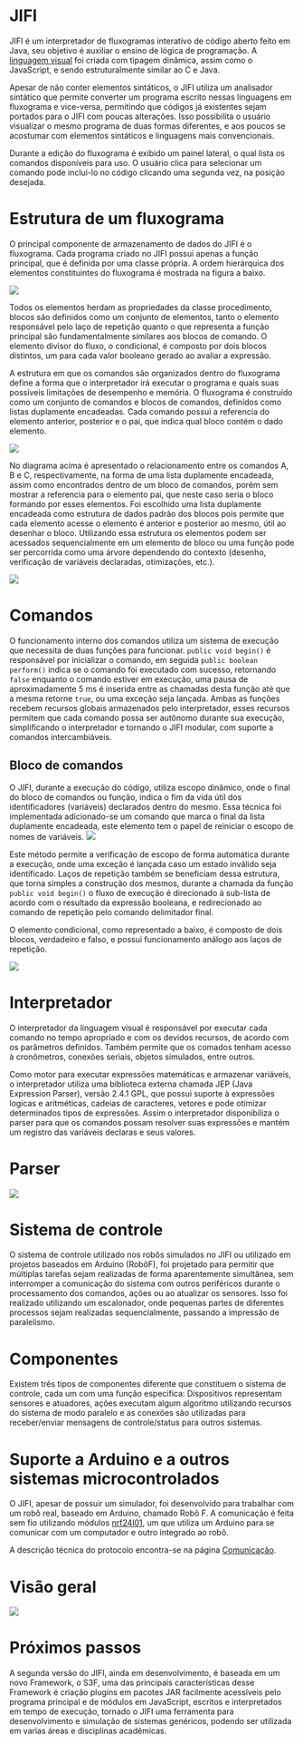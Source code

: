 # JIFI
JIFI é um interpretador de fluxogramas interativo de código aberto feito em Java, seu objetivo é auxiliar o ensino de lógica de programação. A [linguagem visual](http://en.wikipedia.org/wiki/Visual_programming_language) foi criada com tipagem dinâmica, assim como o JavaScript, e sendo estruturalmente similar ao C e Java. 

Apesar de não conter elementos sintáticos, o JIFI utiliza um analisador sintático que permite converter um programa escrito nessas linguagens em fluxograma e vice-versa, permitindo que códigos já existentes sejam portados para o JIFI com poucas alterações. Isso possibilita o usuário visualizar o mesmo programa de duas formas diferentes, e aos poucos se acostumar com elementos sintáticos e linguagens mais convencionais.

Durante a edição do fluxograma é exibido um painel lateral, o qual lista os comandos disponíveis para uso. O usuário clica para selecionar um comando pode inclui-lo no código clicando uma segunda vez, na posição desejada.

# Estrutura de um fluxograma
O principal componente de armazenamento de dados do JIFI é o fluxograma. Cada programa criado no JIFI possui apenas a função principal, que é definida por uma classe própria. A ordem hierárquica dos elementos constituintes do fluxograma é mostrada na figura a baixo.

![](https://github.com/anderson-/JIFI/blob/master/wiki/img/doc/diagrama.png)

Todos os elementos herdam as propriedades da classe procedimento, blocos são definidos como um conjunto de elementos, tanto o elemento responsável pelo laço de repetição quanto o que representa a função principal são fundamentalmente similares aos blocos de comando. O elemento divisor do fluxo, o condicional, é composto por dois blocos distintos, um para cada valor booleano gerado ao avaliar a expressão.

A estrutura em que os comandos são organizados dentro do fluxograma define a forma que o interpretador irá executar o programa e quais suas possíveis limitações de desempenho e memória. O fluxograma é construído como um conjunto de comandos e blocos de comandos,  definidos como listas duplamente encadeadas. Cada comando possui a referencia do elemento anterior, posterior e o pai, que indica qual bloco contém o dado elemento.

![](https://github.com/anderson-/JIFI/blob/master/wiki/img/doc/lista.png)

No diagrama acima é apresentado o relacionamento entre os comandos A, B e C, respectivamente, na forma de uma lista duplamente encadeada, assim como encontrados dentro de um bloco de comandos, porém sem mostrar a referencia para o elemento pai, que neste caso seria o bloco formando por esses elementos. Foi escolhido uma lista duplamente encadeada como estrutura de dados padrão dos blocos pois permite que cada elemento acesse o elemento é anterior e posterior ao mesmo, útil ao desenhar o bloco. Utilizando essa estrutura os elementos podem ser acessados sequencialmente em um elemento de bloco ou uma função pode ser percorrida como uma árvore dependendo do contexto (desenho, verificação de variáveis declaradas, otimizações, etc.). 

![](https://github.com/anderson-/JIFI/blob/master/wiki/img/doc/função.png)

# Comandos
O funcionamento interno dos comandos utiliza um sistema de execução que necessita de duas funções para funcionar. `public void begin()` é responsável por inicializar o comando, em seguida `public boolean perform()` indica se o comando foi executado com sucesso, retornando `false` enquanto o comando estiver em execução, uma pausa de aproximadamente 5 ms é inserida entre as chamadas desta função até que a mesma retorne `true`, ou uma exceção seja lançada. Ambas as funções recebem recursos globais armazenados pelo interpretador, esses recursos permitem que cada comando possa ser autônomo durante sua execução, simplificando o interpretador e tornando o JIFI modular, com suporte a comandos intercambiáveis.

## Bloco de comandos
O JIFI, durante a execução do código, utiliza escopo dinâmico, onde o final do bloco de comandos ou função, indica o fim da vida útil dos identificadores (variáveis) declarados dentro do mesmo. Essa técnica foi implementada adicionado-se um comando que marca o final da lista duplamente encadeada, este elemento tem o papel de reiniciar o escopo de nomes de variáveis.
![](https://github.com/anderson-/JIFI/blob/master/wiki/img/doc/bloco.png)

Este método permite a verificação de escopo de forma automática durante a execução, onde uma exceção é lançada caso um estado inválido seja identificado. Laços de repetição também se beneficiam dessa estrutura, que torna simples a construção dos mesmos, durante a chamada da função `public void begin()` o fluxo de execução é direcionado à sub-lista de acordo com o resultado da expressão booleana, e redirecionado ao comando de repetição pelo comando delimitador final.

O elemento condicional, como representado a baixo, é composto de dois blocos, verdadeiro e falso, e possui funcionamento análogo aos laços de repetição.

![](https://github.com/anderson-/JIFI/blob/master/wiki/img/doc/condicional.png)

# Interpretador
O interpretador da linguagem visual é responsável por executar cada comando no tempo apropriado e com os devidos recursos, de acordo com os parâmetros definidos. Também permite que os comados tenham acesso à cronômetros, conexões seriais, objetos simulados, entre outros. 

Como motor para executar expressões matemáticas e armazenar variáveis, o interpretador utiliza uma biblioteca externa chamada JEP (Java Expression Parser),  versão 2.4.1 GPL, que possui suporte à expressões logicas e aritméticas, cadeias de caracteres, vetores e pode otimizar determinados tipos de expressões. Assim o interpretador disponibiliza o parser para que os comandos possam resolver suas expressões e mantém um registro das variáveis declaras e seus valores.

# Parser
![](https://github.com/anderson-/JIFI/blob/master/wiki/img/doc/parser.png)
# Sistema de controle

O sistema de controle utilizado nos robôs simulados no JIFI ou utilizado em projetos baseados em Arduino (RobôF), foi projetado para permitir que múltiplas tarefas sejam realizadas de forma aparentemente simultânea, sem interromper a comunicação do sistema com outros periféricos durante o processamento dos comandos, ações ou ao atualizar os sensores. Isso foi realizado utilizando um escalonador, onde pequenas partes de diferentes processos sejam realizadas sequencialmente, passando a impressão de paralelismo.

# Componentes

Existem três tipos de componentes diferente que constituem o sistema de controle, cada um com uma função especifica: Dispositivos representam sensores e atuadores, ações executam algum algoritmo utilizando recursos do sistema de modo paralelo e as conexões são utilizadas para receber/enviar mensagens de controle/status para outros sistemas.

# Suporte a Arduino e a outros sistemas microcontrolados

O JIFI, apesar de possuir um simulador, foi desenvolvido para trabalhar com um robô real, baseado em Arduino, chamado Robô F. A comunicação é feita sem fio utilizando módulos [nrf24l01](http://blog.iteadstudio.com/wp-content/uploads/image/2010_05/nrf24l01-wireless-module-with-arduino_1.jpg), um que utiliza um Arduino para se comunicar com um computador e outro integrado ao robô.

A descrição técnica do protocolo encontra-se na página [Comunicação](https://github.com/anderson-/JIFI/wiki/Comunica%C3%A7%C3%A3o).

# Visão geral

![](https://github.com/anderson-/JIFI/blob/master/wiki/img/doc/oldsimulator.png)

# Próximos passos

A segunda versão do JIFI, ainda em desenvolvimento, é baseada em um novo Framework, o S3F, uma das principais características desse Framework é criação plugins em pacotes JAR facilmente acessíveis pelo programa principal e de módulos em JavaScript, escritos e interpretados em tempo de execução, tornado o JIFI uma ferramenta para desenvolvimento e simulação de sistemas genéricos, podendo ser utilizada em varias áreas e disciplinas acadêmicas.